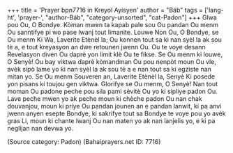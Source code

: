 +++
title = 'Prayer bpn7716 in Kreyol Ayisyen'
author = "Báb"
tags = ['lang-ht', 'prayer-', "author-Báb", "category-unsorted", "cat-Padon"]
+++
Glwa pou Ou, O Bondye. Kòman mwen ta kapab pale sou Ou pandan Ou menm Ou sanntifye pi wo pase lwanj tout limanite. Louwe Non Ou, O Bondye, se Ou menm Ki Wa, Laverite Etènèl la; Ou konnen tout sa ki nan syèl la ak sou tè a, e tout kreyasyon an dwe retounen jwenn Ou. Ou te voye desann Revelasyon diven Ou daprè yon limit klè Ou te fikse. Se Ou menm ki louwe, O Senyè! Ou bay viktwa daprè kòmandman Ou pou nenpòt moun Ou vle, avèk sipò lame yo ki nan syèl la ak sou tè a e nan tout sa ki egziste nan mitan yo. Se Ou menm Souveren an, Laverite Etènèl la, Senyè Ki posede yon pisans ki toujou gen viktwa. 
Glorifye se Ou menm, O Senyè! Nan tout moman Ou padone peche pou sila pami sèvitè Ou yo ki sipliye padon Ou. Lave peche mwen yo ak peche moun ki chèche padon Ou nan chak douvanjou, moun ki priye Ou pandan jounen an e pandan lanwit, ki pa anvi jwenn anyen esepte Bondye, ki sakrifye tout sa Bondye te voye pou yo avèk gras Li, moun ki chante lwanj Ou nan maten yo ak nan lanjelis yo, e ki pa neglijan nan devwa yo.

(Source category: Padon)
(Bahaiprayers.net ID: 7716)
